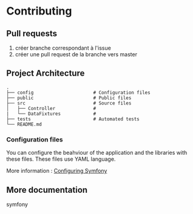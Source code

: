 # Contributing

## Pull requests

1. créer branche correspondant à l'issue
2. créer une pull request de la branche vers master

## Project Architecture

    .
    ├── config                      # Configuration files
    ├── public                      # Public files
    ├── src                         # Source files
    │   ├── Controller              # 
    |   └── DataFixtures            #
    ├── tests                       # Automated tests
    └── README.md

### Configuration files
You can configure the beahviour of the application and the libraries with these files. These files use YAML language.

More information : [Configuring Symfony](https://symfony.com/doc/current/configuration.html)

### 

## More documentation

symfony 
